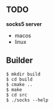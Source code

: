 ## TODO

**socks5 server**

- macos
- linux

## Builder

```shell
$ mkdir build
$ cd build
$ cmake ..
$ make
$ cd src
$ ./socks --help
```

